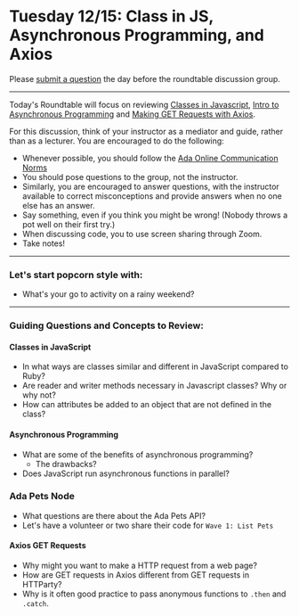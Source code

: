 # Tuesday 12/15: Class in JS, Asynchronous Programming, and Axios

Please [submit a question](https://airtable.com/shrOEPwWbMZXxXlTt) the day before the roundtable discussion group.

---

Today's Roundtable will focus on reviewing [Classes in Javascript](https://learn-2.galvanize.com/cohorts/2036/blocks/1038/content_files/01-js-week-1/classes.md), [Intro to Asynchronous Programming](https://learn-2.galvanize.com/cohorts/2036/blocks/1038/content_files/02-js-week-2/async-intro.md) and [Making GET Requests with Axios](https://learn-2.galvanize.com/cohorts/2036/blocks/1038/content_files/02-js-week-2/axios-get.md).

For this discussion, think of your instructor as a mediator and guide, rather than as a lecturer. You are encouraged to do the following:

* Whenever possible, you should follow the [Ada Online Communication Norms](https://learn-2.galvanize.com/cohorts/2036/blocks/882/content_files/00-welcome-to-ada/02-wk01-online-communication-norms.md)
* You should pose questions to the group, not the instructor.
* Similarly, you are encouraged to answer questions, with the instructor available to correct misconceptions and provide answers when no one else has an answer.
* Say something, even if you think you might be wrong! (Nobody throws a pot well on their first try.)
* When discussing code, you to use screen sharing through Zoom.
* Take notes!

---

### Let's start popcorn style with:
* What's your go to activity on a rainy weekend?

---

### Guiding Questions and Concepts to Review:

#### Classes in JavaScript
* In what ways are classes similar and different in JavaScript compared to Ruby?
* Are reader and writer methods necessary in Javascript classes? Why or why not?
* How can attributes be added to an object that are not defined in the class?

#### Asynchronous Programming
* What are some of the benefits of asynchronous programming?
  * The drawbacks?
* Does JavaScript run asynchronous functions in parallel?

### Ada Pets Node
* What questions are there about the Ada Pets API?
* Let's have a volunteer or two share their code for `Wave 1: List Pets`

#### Axios GET Requests
* Why might you want to make a HTTP request from a web page?
* How are GET requests in Axios different from GET requests in HTTParty?
* Why is it often good practice to pass anonymous functions to `.then` and `.catch`.
